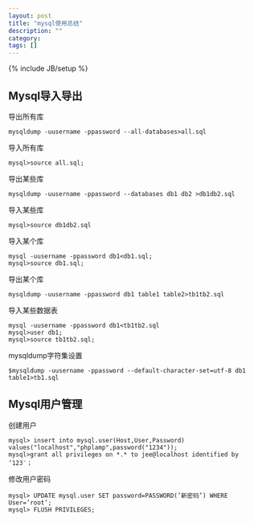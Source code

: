 ```yaml
---
layout: post
title: "mysql使用总结"
description: ""
category: 
tags: []
---
```

{% include JB/setup %}

Mysql导入导出
-------------
导出所有库

    mysqldump -uusername -ppassword --all-databases>all.sql

导入所有库

    mysql>source all.sql;

导出某些库

    mysqldump -uusername -ppassword --databases db1 db2 >db1db2.sql

导入某些库

    mysql>source db1db2.sql

导入某个库

    mysql -uusername -ppassword db1<db1.sql;
    mysql>source db1.sql;

导出某个库

    mysqldump -uusername -ppassword db1 table1 table2>tb1tb2.sql

导入某些数据表

    mysql -uusername -ppassword db1<tb1tb2.sql
    mysql>user db1;
    mysql>source tb1tb2.sql;

mysqldump字符集设置

    $mysqldump -uusername -ppassword --default-character-set=utf-8 db1 table1>tb1.sql


Mysql用户管理
-------------
创建用户
    
    mysql> insert into mysql.user(Host,User,Password) values("localhost","phplamp",password("1234"));
    mysql>grant all privileges on *.* to jee@localhost identified by ‘123′；
修改用户密码
   
    mysql> UPDATE mysql.user SET password=PASSWORD(’新密码’) WHERE User=’root’;
    mysql> FLUSH PRIVILEGES;

